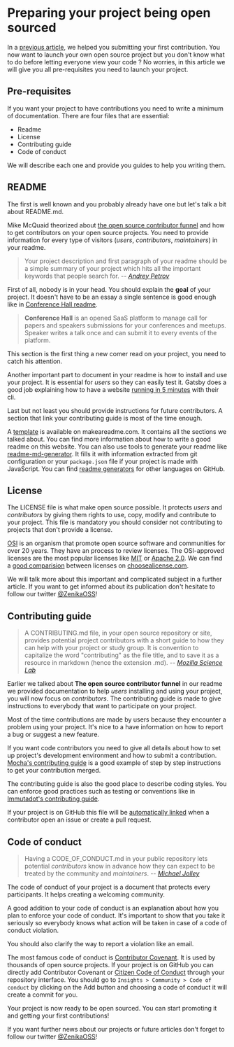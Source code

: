 # Preparing your project being open sourced

In a [previous article](https://oss.zenika.com/white-paper/getting-started), we helped you submitting your first contribution. You now want to launch your own open source project but you don't know what to do before letting everyone view your code ? No worries, in this article we will give you all pre-requisites you need to launch your project.

## Pre-requisites

If you want your project to have contributions you need to write a minimum of documentation. There are four files that are essential:

- Readme
- License
- Contributing guide
- Code of conduct

We will describe each one and provide you guides to help you writing them.

## README

The first is well known and you probably already have one but let's talk a bit about README.md. 

Mike McQuaid theorized about [the open source contributor funnel](https://mikemcquaid.com/2018/08/14/the-open-source-contributor-funnel-why-people-dont-contribute-to-your-open-source-project/) and how to get contributors on your open source projects. You need to provide information for every type of visitors (*users*, *contributors*, *maintainers*) in your readme.

> Your project description and first paragraph of your readme should be a simple summary of your project which hits all the important keywords that people search for.
> -- [<cite>Andrey Petrov</cite>](https://medium.com/code-zen/how-to-maintain-a-successful-open-source-project-aaa2a5437d3a)

First of all, nobody is in your head. You should explain the **goal** of your project. It doesn't have to be an essay a single sentence is good enough like in [Conference Hall readme](https://github.com/bpetetot/conference-hall).

> **Conference Hall** is an opened SaaS platform to manage call for papers and speakers submissions for your conferences and meetups. Speaker writes a talk once and can submit it to every events of the platform.

This section is the first thing a new comer read on your project, you need to catch his attention.

Another important part to document in your readme is how to install and use your project. It is essential for *users* so they can easily test it. Gatsby does a good job explaining how to have a website [running in 5 minutes](https://github.com/gatsbyjs/gatsby#-get-up-and-running-in-5-minutes) with their cli. 

Last but not least you should provide instructions for future contributors. A section that link your contributing guide is most of the time enough.

A [template](https://www.makeareadme.com/#template-1) is available on makeareadme.com. It contains all the sections we talked about. You can find more information about how to write a good readme on this website. You can also use tools to generate your readme like [readme-md-generator](https://github.com/kefranabg/readme-md-generator). It fills it with information extracted from git configuration or your `package.json` file if your project is made with JavaScript. You can find [readme generators](https://github.com/search?utf8=%E2%9C%93&q=generate+readme&type=Repositories) for other languages on GitHub.

## License

The LICENSE file is what make open source possible. It protects *users* and *contributors* by giving them rights to use, copy, modify and contribute to your project. This file is mandatory you should consider not contributing to projects that don't provide a license.

[OSI](https://opensource.org/) is an organism that promote open source software and communities for over 20 years. They have an process to review licenses. The OSI-approved licenses are the most popular licenses like [MIT](https://opensource.org/licenses/MIT) or [Apache 2.0](https://opensource.org/licenses/Apache-2.0). We can find a [good comparision](https://choosealicense.com/licenses/) between licenses on [choosealicense.com](https://choosealicense.com/).

We will talk more about this important and complicated subject in a further article. If you want to get informed about its publication don't hesitate to follow our twitter [@ZenikaOSS](https://twitter.com/ZenikaOSS)!

## Contributing guide

> A CONTRIBUTING.md file, in your open source repository or site, provides potential project contributors with a short guide to how they can help with your project or study group. It is convention to capitalize the word "contributing" as the file title, and to save it as a resource in markdown (hence the extension .md).
> -- [<cite>Mozilla Science Lab</cite>](https://mozillascience.github.io/working-open-workshop/contributing/)

Earlier we talked about **The open source contributor funnel** in our readme we provided documentation to help *users* installing and using your project, you will now focus on *contributors*. The contributing guide is made to give instructions to everybody that want to participate on your project.

Most of the time contributions are made by users because they encounter a problem using your project. It's nice to a have information on how to report a bug or suggest a new feature.

If you want code contributors you need to give all details about how to set up project's development environment and how to submit a contribution. [Mocha's contributing guide](https://github.com/mochajs/mocha/blob/master/.github/CONTRIBUTING.md#shoe-contributing-code-step-by-step) is a good example of step by step instructions to get your contribution merged. 

The contributing guide is also the good place to describe coding styles. You can enforce good practices such as testing or conventions like in [Immutadot's contributing guide](https://github.com/zenika-open-source/immutadot/blob/master/.github/CONTRIBUTING.md#tests-and-code-style-policeman).

If your project is on GitHub this file will be [automatically linked](https://help.github.com/en/articles/setting-guidelines-for-repository-contributors) when a contributor open an issue or create a pull request.

## Code of conduct

> Having a CODE_OF_CONDUCT.md in your public repository lets potential *contributors* know in advance how they can expect to be treated by the community and *maintainers*.
> -- [<cite>Michael Jolley</cite>](https://dev.to/michaeljolley/using-a-contributing-codeofconduct-to-assist-others-in-contributing-to-public-repositories-1l90)

The code of conduct of your project is a document that protects every participants. It helps creating a welcoming community. 

A good addition to your code of conduct is an explanation about how you plan to enforce your code of conduct. It's important to show that you take it seriously so everybody knows what action will be taken in case of a code of conduct violation.

You should also clarify the way to report a violation like an email.

The most famous code of conduct is [Contributor Covenant](https://www.contributor-covenant.org). It is used by thousands of open source projects. If your project is on GitHub you can directly add Contributor Covenant or [Citizen Code of Conduct](http://citizencodeofconduct.org/) through your repository interface. You should go to `Insights > Community > Code of conduct` by clicking on the Add button and choosing a code of conduct it will create a commit for you.

Your project is now ready to be open sourced. You can start promoting it and getting your first contributions!

If you want further news about our projects or future articles don't forget to follow our twitter [@ZenikaOSS](https://twitter.com/ZenikaOSS)!
